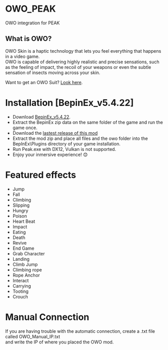 # OWO_PEAK
OWO integration for PEAK

## What is OWO?
OWO Skin is a haptic technology that lets you feel everything that happens in a video game.  
OWO is capable of delivering highly realistic and precise sensations, such as the feeling of impact, the recoil of your weapons or even the subtle sensation of insects moving across your skin.

Want to get an OWO Suit? [Look here](https://owogame.com/shop/).

# Installation [BepinEx_v5.4.22]
- Download [BepinEx_v5.4.22](https://github.com/BepInEx/BepInEx/releases/tag/v5.4.22).
- Extract the BepinEx zip data on the same folder of the game and run the game once.
- Download the [lastest release of this mod](https://github.com/OWODevelopers/OWO_PEAK/releases/latest)
- Extract the mod zip and place all files and the owo folder into the BepInEx\Plugins directory of your game installation.
- Run Peak.exe with DX12, Vulkan is not supported.
- Enjoy your inmersive experience! 😊

# Featured effects
- Jump
- Fall
- Climbing
- Slipping
- Hungry
- Poison
- Heart Beat
- Impact
- Eating
- Death
- Revive
- End Game
- Grab Character
- Landing
- Climb Jump
- Climbing rope
- Rope Anchor
- Interact
- Carrying
- Tooting
- Crouch
  
# Manual Connection
If you are having trouble with the automatic connection, create a .txt file called OWO_Manual_IP.txt  
and write the IP of where you placed the OWO mod.
